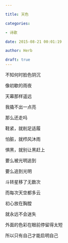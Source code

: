 ```yaml
---

title: 天色

categories:

- 诗歌

date: 2015-08-21 00:01:19

author: Herb

draft: true
---
```




不知何时脸色阴沉



像初歇的雨夜



天幕那样遥远



我撬不出一点亮



那么还走吗



鞋紧，就削足适履



怕脏，就栉风沐雨



惧黑，就别让黑赶上



要么被光明追到



要么追到光明



斗转星移了无数次



而每次天空都多云



初心放在胸膛



就永远不会迷失



外面的色彩在眼前停留得太短



所以只有自己才能启明自己

